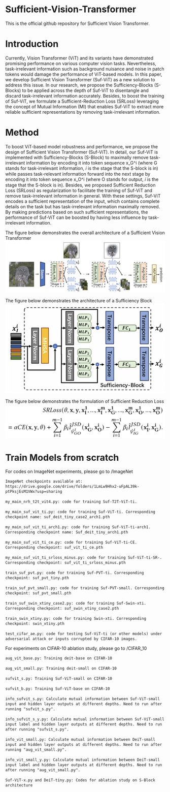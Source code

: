# Sufficient-Vision-Transformer

This is the official github repository for Sufficient Vision Transformer.

# Introduction
Currently, Vision Transformer (ViT) and its variants have demonstrated promising performance on various computer vision tasks. Nevertheless, task-irrelevant information such as background nuisance and noise in patch tokens would damage the performance of ViT-based models. In this paper, we develop Sufficient Vision Transformer (Suf-ViT) as a new solution to address this issue. In our research, we propose the Sufficiency-Blocks (S-Blocks) to be applied across the depth of Suf-ViT to disentangle and discard task-irrelevant information accurately. Besides, to boost the training of Suf-ViT, we formulate a Sufficient-Reduction Loss (SRLoss) leveraging the concept of Mutual Information (MI) that enables Suf-ViT to extract more reliable sufficient representations by removing task-irrelevant information. 

# Method
To boost ViT-based model robustness and performance, we propose the design of Sufficient Vision Transformer (Suf-ViT). In detail, our Suf-ViT is implemented with Sufficiency-Blocks (S-Block) to maximally remove task-irrelevant information by encoding it into token sequence x_G^i (where G stands for task-irrelevant information, 𝑖 is the stage that the S-block is in) while passes task-relevant information forward into the next stage by encoding it into token sequence x_O^i (where O stands for output, 𝑖 is the stage that the S-block is in). Besides, we proposed Sufficient Reduction Loss (SRLoss) as regularization to facilitate the training of Suf-ViT and remove task-irrelevant information in general. With these settings, Suf-ViT encodes a sufficient representation of the input, which contains complete details
on the task but has task-irrelevant information maximally removed. By making predictions based on such sufficient representations, the performance of Suf-ViT can be boosted by having less influence by task-irrelevant information.

The figure below demonstrates the overall architecture of a Sufficient Vision Transformer
![alt text](https://github.com/zhicheng2T0/Sufficient-Vision-Transformer/blob/main/sufvit.PNG)

The figure below demonstrates the architecture of a Sufficiency Block
![alt text](https://github.com/zhicheng2T0/Sufficient-Vision-Transformer/blob/main/sblock.PNG)

The figure below demonstrates the formulation of Sufficient Reduction Loss
![alt text](https://github.com/zhicheng2T0/Sufficient-Vision-Transformer/blob/main/srloss.PNG)


# Train Models from scratch

For codes on ImageNet experiments, please go to /ImageNet
		
	ImageNet checkpoints available at: https://drive.google.com/drive/folders/1LmLw9Hhx2-uFpAL39k-ptPksjEsM1VWx?usp=sharing
	
	my_main_nrh_t2t_vit4.py: code for training Suf-T2T-ViT-ti.

	my_main_suf_vit_ti.py: code for training Suf-ViT-ti. Corresponding checkpoint name: suf_deit_tiny_case2_arch1.pth

	my_main_suf_vit_ti_arch1.py: code for training Suf-ViT-ti-arch1. Corresponding checkpoint name: Suf_deit_tiny_arch1.pth
	
	my_main_suf_vit_ti_ce.py: code for training Suf-ViT-ti-CE. Corresponding checkpoint: suf_vit_ti_ce.pth

	my_main_suf_vit_ti_srloss_minus.py: code for training Suf-ViT-ti-SR-. Corresponding checkpoint: suf_vit_ti_srloss_minus.pth

	train_suf_pvt.py: code for training Suf-PVT-ti. Corresponding checkpoint: suf_pvt_tiny.pth

	train_suf_pvt_small.py: code for training Suf-PVT-small. Corresponding checkpoint: suf_pvt_small.pth

	train_suf_swin_xtiny_case2.py: code for training Suf-Swin-xti. Corresponding checkpoint: suf_swin_xtiny_case2.pth

	train_swin_xtiny.py: code for training Swin-xti. Corresponding checkpoint: swin_xtiny.pth

	test_cifar_ae.py: code for testing Suf-ViT-ti (or other models) under adversarial attack or inputs corrupted by CIFAR-10 images.

For experiments on CIFAR-10 ablation study, please go to /CIFAR_10

	aug_vit_base.py: Training deit-base on CIFAR-10
	
	aug_vit_small.py: Training deit-small on CIFAR-10
	
	sufvit_s.py: Training Suf-ViT-small on CIFAR-10
	
	sufvit_b.py: Training Suf-ViT-base on CIFAR-10
	
	info_sufvit_s.py: Calculate mutual information between Suf-ViT-small input and hidden layer outputs at different depths. Need to run after running "sufvit_s.py".
	
	info_sufvit_s_y.py: Calculate mutual information between Suf-ViT-small input label and hidden layer outputs at different depths. Need to run after running "sufvit_s.py".
	
	info_vit_small.py: Calculate mutual information between DeiT-small input and hidden layer outputs at different depths. Need to run after running "aug_vit_small.py".
	
	info_vit_small_y.py: Calculate mutual information between DeiT-small input label and hidden layer outputs at different depths. Need to run after running "aug_vit_small.py".
	
	Suf-ViT-x.py and DeiT-tiny.py: Codes for ablation study on S-Block architecture
